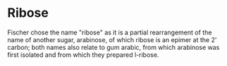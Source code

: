 # Ribose

Fischer chose the name "ribose" as it is a partial rearrangement of the name of another sugar, arabinose, of which ribose is an epimer at the 2' carbon; both names also relate to gum arabic, from which arabinose was first isolated and from which they prepared l-ribose.
